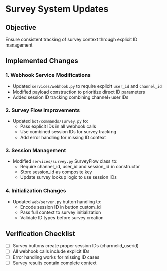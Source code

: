 # Survey System Updates

## Objective
Ensure consistent tracking of survey context through explicit ID management

## Implemented Changes

### 1. Webhook Service Modifications
- Updated `services/webhook.py` to require explicit `user_id` and `channel_id`
- Modified payload construction to prioritize direct ID parameters
- Added session ID tracking combining channel+user IDs

### 2. Survey Flow Improvements
- Updated `bot/commands/survey.py` to:
  - Pass explicit IDs in all webhook calls
  - Use combined session IDs for survey tracking
  - Add error handling for missing ID context

### 3. Session Management
- Modified `services/survey.py` SurveyFlow class to:
  - Require channel_id, user_id and session_id in constructor
  - Store session_id as composite key
  - Update survey lookup logic to use session IDs

### 4. Initialization Changes
- Updated `web/server.py` button handling to:
  - Encode session ID in button custom_id
  - Pass full context to survey initialization
  - Validate ID types before survey creation

## Verification Checklist
- [ ] Survey buttons create proper session IDs (channelid_userid)
- [ ] All webhook calls include explicit IDs
- [ ] Error handling works for missing ID cases
- [ ] Survey results contain complete context